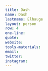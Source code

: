 ```yaml
---
title: Dash
name: Dash
lastname: Elhauge
layout: person
row: 4
one-line: 
quote: 
website: 
tools-materials: 
email: 
twitter: 
instagram: 
---
```


